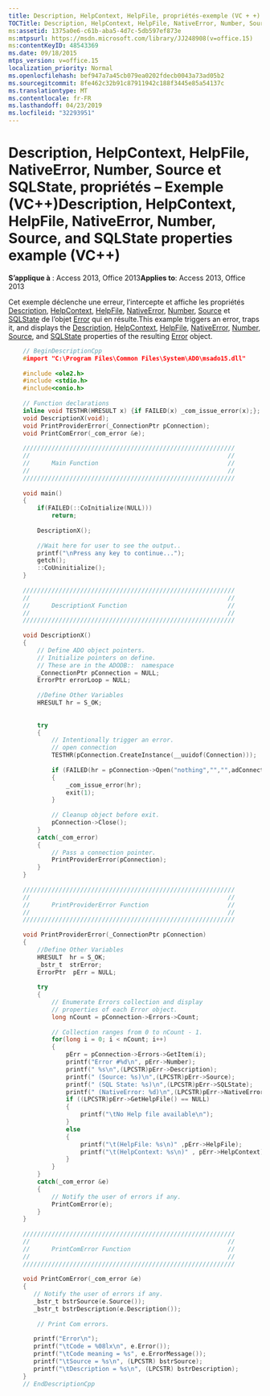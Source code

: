 ```yaml
---
title: Description, HelpContext, HelpFile, propriétés-exemple (VC + +)
TOCTitle: Description, HelpContext, HelpFile, NativeError, Number, Source, and SQLState properties example (VC++)
ms:assetid: 1375a0e6-c61b-aba5-4d7c-5db597ef873e
ms:mtpsurl: https://msdn.microsoft.com/library/JJ248908(v=office.15)
ms:contentKeyID: 48543369
ms.date: 09/18/2015
mtps_version: v=office.15
localization_priority: Normal
ms.openlocfilehash: bef947a7a45cb079ea0202fdecb0043a73ad05b2
ms.sourcegitcommit: 8fe462c32b91c87911942c188f3445e85a54137c
ms.translationtype: MT
ms.contentlocale: fr-FR
ms.lasthandoff: 04/23/2019
ms.locfileid: "32293951"
---
```

# <a name="description-helpcontext-helpfile-nativeerror-number-source-and-sqlstate-properties-example-vc"></a><span data-ttu-id="0d8be-102">Description, HelpContext, HelpFile, NativeError, Number, Source et SQLState, propriétés – Exemple (VC++)</span><span class="sxs-lookup"><span data-stu-id="0d8be-102">Description, HelpContext, HelpFile, NativeError, Number, Source, and SQLState properties example (VC++)</span></span>


<span data-ttu-id="0d8be-103">**S’applique à** : Access 2013, Office 2013</span><span class="sxs-lookup"><span data-stu-id="0d8be-103">**Applies to**: Access 2013, Office 2013</span></span>

<span data-ttu-id="0d8be-104">Cet exemple déclenche une erreur, l’intercepte et affiche les propriétés [Description](description-property-ado.md), [HelpContext](helpcontext-helpfile-properties-ado.md), [HelpFile](helpcontext-helpfile-properties-ado.md), [NativeError](nativeerror-property-ado.md), [Number](number-property-ado.md), [Source](source-property-ado-error.md) et [SQLState](sqlstate-property-ado.md) de l’objet [Error](error-object-ado.md) qui en résulte.</span><span class="sxs-lookup"><span data-stu-id="0d8be-104">This example triggers an error, traps it, and displays the [Description](description-property-ado.md), [HelpContext](helpcontext-helpfile-properties-ado.md), [HelpFile](helpcontext-helpfile-properties-ado.md), [NativeError](nativeerror-property-ado.md), [Number](number-property-ado.md), [Source](source-property-ado-error.md), and [SQLState](sqlstate-property-ado.md) properties of the resulting [Error](error-object-ado.md) object.</span></span>

```cpp
    // BeginDescriptionCpp
    #import "C:\Program Files\Common Files\System\ADO\msado15.dll"     no_namespace rename("EOF", "EndOfFile")
    
    #include <ole2.h>
    #include <stdio.h>
    #include<conio.h>
    
    // Function declarations
    inline void TESTHR(HRESULT x) {if FAILED(x) _com_issue_error(x);};
    void DescriptionX(void);
    void PrintProviderError(_ConnectionPtr pConnection);
    void PrintComError(_com_error &e);
    
    ///////////////////////////////////////////////////////////
    //                                                       //
    //      Main Function                                    //
    //                                                       //
    ///////////////////////////////////////////////////////////
    
    void main()
    {
        if(FAILED(::CoInitialize(NULL)))
            return;
    
        DescriptionX();
    
        //Wait here for user to see the output..
        printf("\nPress any key to continue...");
        getch();
        ::CoUninitialize();
    }
    
    ///////////////////////////////////////////////////////////
    //                                                       //
    //      DescriptionX Function                            //
    //                                                       //
    ///////////////////////////////////////////////////////////
    
    void DescriptionX()
    {
        // Define ADO object pointers.
        // Initialize pointers on define.
        // These are in the ADODB::  namespace
        _ConnectionPtr pConnection = NULL;
        ErrorPtr errorLoop = NULL;
    
        //Define Other Variables
        HRESULT hr = S_OK;
        
    
        try
        {
            // Intentionally trigger an error.
            // open connection
            TESTHR(pConnection.CreateInstance(__uuidof(Connection)));
    
            if (FAILED(hr = pConnection->Open("nothing","","",adConnectUnspecified)))
            {
                _com_issue_error(hr);
                exit(1);
            }
    
            // Cleanup object before exit.
            pConnection->Close();
        }
        catch(_com_error)
        {
            // Pass a connection pointer.
            PrintProviderError(pConnection);
        }
    }
    
    ///////////////////////////////////////////////////////////
    //                                                       //
    //      PrintProviderError Function                      //
    //                                                       //
    ///////////////////////////////////////////////////////////
    
    void PrintProviderError(_ConnectionPtr pConnection)
    {
        //Define Other Variables
        HRESULT  hr = S_OK;
        _bstr_t  strError;
        ErrorPtr  pErr = NULL;
    
        try
        {
            // Enumerate Errors collection and display
            // properties of each Error object.
            long nCount = pConnection->Errors->Count;
    
            // Collection ranges from 0 to nCount - 1.
            for(long i = 0; i < nCount; i++)
            {
                pErr = pConnection->Errors->GetItem(i);
                printf("Error #%d\n", pErr->Number);
                printf(" %s\n",(LPCSTR)pErr->Description);
                printf(" (Source: %s)\n",(LPCSTR)pErr->Source);
                printf(" (SQL State: %s)\n",(LPCSTR)pErr->SQLState);
                printf(" (NativeError: %d)\n",(LPCSTR)pErr->NativeError);
                if ((LPCSTR)pErr->GetHelpFile() == NULL)
                {
                    printf("\tNo Help file available\n");
                }
                else
                {
                    printf("\t(HelpFile: %s\n)" ,pErr->HelpFile);
                    printf("\t(HelpContext: %s\n)" , pErr->HelpContext);
                }
            }
        }
        catch(_com_error &e)
        {
            // Notify the user of errors if any.
            PrintComError(e);
        }
    }
    
    ///////////////////////////////////////////////////////////
    //                                                       //
    //      PrintComError Function                           //
    //                                                       //
    ///////////////////////////////////////////////////////////
    
    void PrintComError(_com_error &e)
    {
       // Notify the user of errors if any.
       _bstr_t bstrSource(e.Source());
       _bstr_t bstrDescription(e.Description());
        
        // Print Com errors.
        
       printf("Error\n");
       printf("\tCode = %08lx\n", e.Error());
       printf("\tCode meaning = %s", e.ErrorMessage());
       printf("\tSource = %s\n", (LPCSTR) bstrSource);
       printf("\tDescription = %s\n", (LPCSTR) bstrDescription);
    }
    // EndDescriptionCpp
```
